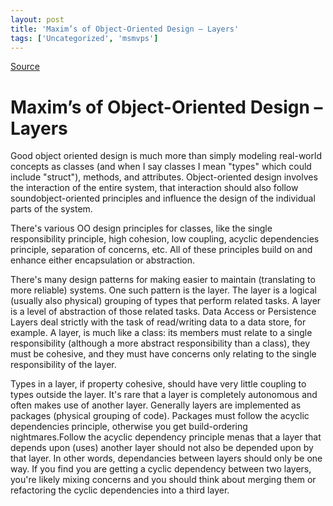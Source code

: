 ```yaml
---
layout: post
title: 'Maxim’s of Object-Oriented Design – Layers'
tags: ['Uncategorized', 'msmvps']
---
```

[Source](http://blogs.msmvps.com/peterritchie/2008/02/06/good-object-oriented-design-layers/ "Permalink to Maxim’s of Object-Oriented Design – Layers")

# Maxim’s of Object-Oriented Design – Layers

Good object oriented design is much more than simply modeling real-world concepts as classes (and when I say classes I mean "types" which could include "struct"), methods, and attributes. Object-oriented design involves the interaction of the entire system, that interaction should also follow soundobject-oriented principles and influence the design of the individual parts of the system.

There's various OO design principles for classes, like the single responsibility principle, high cohesion, low coupling, acyclic dependencies principle, separation of concerns, etc. All of these principles build on and enhance either encapsulation or abstraction.

There's many design patterns for making easier to maintain (translating to more reliable) systems. One such pattern is the layer. The layer is a logical (usually also physical) grouping of types that perform related tasks. A layer is a level of abstraction of those related tasks. Data Access or Persistence Layers deal strictly with the task of read/writing data to a data store, for example. A layer, is much like a class: its members must relate to a single responsibility (although a more abstract responsibility than a class), they must be cohesive, and they must have concerns only relating to the single responsibility of the layer.

Types in a layer, if property cohesive, should have very little coupling to types outside the layer. It's rare that a layer is completely autonomous and often makes use of another layer. Generally layers are implemented as packages (physical grouping of code). Packages must follow the acyclic dependencies principle, otherwise you get build-ordering nightmares.Follow the acyclic dependency principle menas that a layer that depends upon (uses) another layer should not also be depended upon by that layer. In other words, dependancies between layers should only be one way. If you find you are getting a cyclic dependency between two layers, you're likely mixing concerns and you should think about merging them or refactoring the cyclic dependencies into a third layer.




